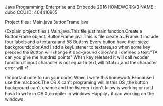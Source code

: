 Java Programming: Enterprise and Embedde  2016 HOMEWORK#3 
NAME : dubo 
CCU ID: 404410905 


Project files : Main.java ButtonFrame.java


(Explain project files:) Main.java.This file just main function.Create a ButtonFrame object.
ButtonFrame.java.This is file create a JFrame.It include four labels and a textarea and 58 Buttons.Every button have their sieze backgroundcolor.And I add a keyListener to textarea,so when some key pressed the Button will change it background color.And i defined a text:"TA can you give me hundred points" When key released it will call recoder function.if input character is not equal to text,will total++,and the character error will +1.

(Important note to run your code) When i write this homework.Beacause i use the macbook.The OS X can't programing  will.In this OS ,the button background can't change.and the listener i don't know is working or not.I hava to write in OS X,compiler in windows.Happily，it can working on the windows.